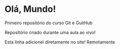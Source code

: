 # Olá, Mundo!
 Primeiro repositório do curso Git e GuitHub

 Repositório criado durante uma aula ao vivo!

Esta linha adicionei diretamente no site! Remotamente
